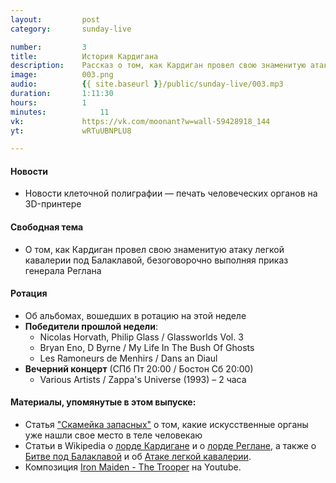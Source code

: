 ```yaml
---
layout:         post
category:       sunday-live

number:         3
title:          История Кардигана
description:    Рассказ о том, как Кардиган провел свою знаменитую атаку легкой бригады, безоговорочно выполняя приказ генерала Реглана
image:          003.png
audio:          {{ site.baseurl }}/public/sunday-live/003.mp3
duration:      	1:11:30
hours:          1
minutes:		    11
vk:             https://vk.com/moonant?w=wall-59428918_144
yt:             wRTuUBNPLU8

---
```


#### Новости
- Новости клеточной полиграфии — печать человеческих органов на 3D-принтере

#### Свободная тема
- О том, как Кардиган провел свою знаменитую атаку легкой кавалерии под Балаклавой, безоговорочно выполняя приказ генерала Реглана

#### Ротация
- Об альбомах, вошедших в ротацию на этой неделе
- **Победители прошлой недели**:
    - Nicolas Horvath, Philip Glass / Glassworlds Vol. 3
    - Bryan Eno, D Byrne / My Life In The Bush Of Ghosts
    - Les Ramoneurs de Menhirs / Dans an Diaul
- **Вечерний концерт** (СПб Пт 20:00 / Бостон Сб 20:00)
    - Various Artists / Zappa's Universe (1993) – 2 часа

#### Материалы, упомянутые в этом выпуске:
- Статья ["Скамейка запасных"](https://nplus1.ru/material/2016/02/19/tissue-engeneering) о том, какие искусственные органы уже нашли свое место в теле человекаю
- Статьи в Wikipedia о [лорде Кардигане](https://en.wikipedia.org/wiki/James_Brudenell,_7th_Earl_of_Cardigan) и о [лорде Реглане](https://en.wikipedia.org/wiki/FitzRoy_Somerset,_1st_Baron_Raglan), а также о [Битве под Балаклавой](https://en.wikipedia.org/wiki/Battle_of_Balaclava) и об [Атаке легкой кавалерии](https://en.wikipedia.org/wiki/Charge_of_the_Light_Brigade).
- Композиция [Iron Maiden - The Trooper](https://www.youtube.com/watch?v=2G5rfPISIwo) на Youtube.
